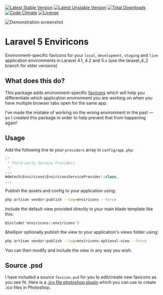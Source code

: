 [![Latest Stable Version](https://poser.pugx.org/wdmtech/enviricons/version)](https://packagist.org/packages/wdmtech/enviricons) 
[![Latest Unstable Version](https://poser.pugx.org/wdmtech/enviricons/v/unstable)](//packagist.org/packages/wdmtech/enviricons) 
[![Total Downloads](https://poser.pugx.org/wdmtech/enviricons/downloads)](https://packagist.org/packages/wdmtech/enviricons)
[![Code Climate](https://codeclimate.com/github/wdmtech/enviricons/badges/gpa.svg)](https://codeclimate.com/github/wdmtech/enviricons)
[![License](https://poser.pugx.org/wdmtech/enviricons/license)](https://packagist.org/packages/wdmtech/enviricons)

![Demonstration screenshot](https://github.com/wdmtech/enviricons/blob/master/demo_screenshot.png)

# Laravel 5 Enviricons

Environment-specific favicons for your `local`, `development`, `staging` and `live` application environments in Laravel 4.1, 4.2 and 5.x (use the laravel_4_2 branch for older versions)

## What does this do?

This package adds environment-specific [favicons](http://wikipedia.org/wiki/Favicon) which will help you differentiate which application environment you are working on when you have multiple browser tabs open for the same app. 

I&rsquo;ve made the mistake of working on the wrong environment in the past &mdash; so I created this package in order to help prevent that from happening again! 

## Usage

Add the following line to your `providers` array in `config/app.php`:

```PHP
/*
 * Third-party Service Providers
 */
...
Wdmtech\Enviricons\EnviriconsServiceProvider::class,
...
```

Publish the assets and config to your application using:

```BASH
php artisan vendor:publish --tag=enviricons --force
```

Include the default view provided directly in your main blade template like this:
  
`@include('enviricons::enviricons')`


&hellipor optionally publish the view to your application's views folder using:

```BASH
php artisan vendor:publish --tag=enviricons-optional-view --force
```

You can then modify and include the view in any way you wish.

## Source .psd

I have included a source `favicon.psd` for you to edit/create new favicons as you see fit. Here is a 
[.ico file photoshop plugin](http://www.telegraphics.com.au/sw/) which you can use to create .ico files in Photoshop.

